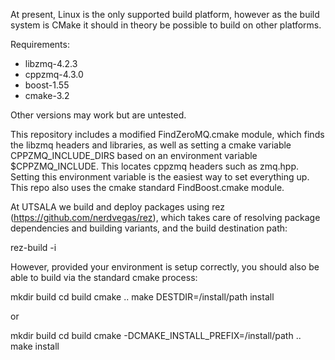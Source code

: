 At present, Linux is the only supported build platform, however as the build system is CMake it should in theory be possible to build on other platforms.  

Requirements:
* libzmq-4.2.3
* cppzmq-4.3.0
* boost-1.55
* cmake-3.2

Other versions may work but are untested.  

This repository includes a modified FindZeroMQ.cmake module, which finds the libzmq headers and libraries, as well as setting a cmake variable CPPZMQ_INCLUDE_DIRS based on an environment variable $CPPZMQ_INCLUDE.  This locates cppzmq headers such as zmq.hpp.  Setting this environment variable is the easiest way to set everything up.  This repo also uses the cmake standard FindBoost.cmake module.  

At UTSALA we build and deploy packages using rez (https://github.com/nerdvegas/rez), which takes care of resolving package dependencies and building variants, and the build destination path:

rez-build -i

However, provided your environment is setup correctly, you should also be able to build via the standard cmake process:

mkdir build
cd build
cmake ..
make DESTDIR=/install/path install

or

mkdir build
cd build
cmake -DCMAKE_INSTALL_PREFIX=/install/path ..
make install




